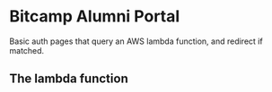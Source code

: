 # Bitcamp Alumni Portal

Basic auth pages that query an AWS lambda function, and redirect if matched.

## The lambda function
```

```
